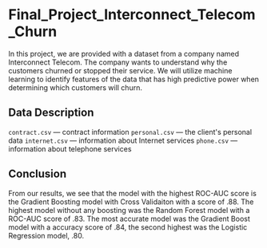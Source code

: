 # Final_Project_Interconnect_Telecom_Churn

In this project, we are provided with a dataset from a company named Interconnect Telecom. The company wants to understand why the customers churned or stopped their service. We will utilize machine learning to identify features of the data that has high predictive power when determining which customers will churn.

## Data Description
`contract.csv` — contract information
`personal.csv` — the client's personal data
`internet.csv` — information about Internet services
`phone.csv` — information about telephone services

## Conclusion
From our results, we see that the model with the highest ROC-AUC score is the Gradient Boosting model with Cross Validaiton with a score of .88. The highest model without any boosting was the Random Forest model with a ROC-AUC score of .83. The most accurate model  was the Gradient Boost model with a accuracy score of .84, the second highest was the Logistic Regression model, .80. 
